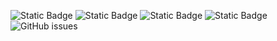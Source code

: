 ![Static Badge](https://img.shields.io/badge/blacklists-60-000000) ![Static Badge](https://img.shields.io/badge/blacklisted-2524018-cc0000) ![Static Badge](https://img.shields.io/badge/whitelisted-2244-00CC00) ![Static Badge](https://img.shields.io/badge/streaming_blacklist-28107-000000) ![GitHub issues](https://img.shields.io/github/issues/fabriziosalmi/blacklists)
